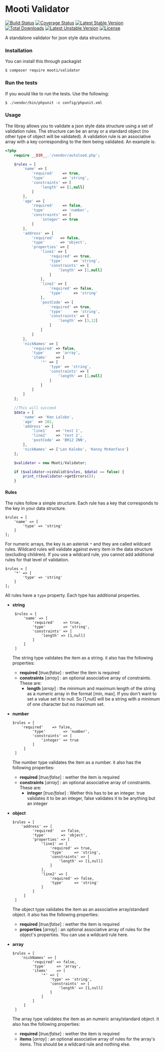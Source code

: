 # Mooti Validator

[![Build Status](https://travis-ci.org/mooti/validator.svg?branch=master)](https://travis-ci.org/mooti/validator)
[![Coverage Status](https://coveralls.io/repos/github/mooti/validator/badge.svg?branch=master)](https://coveralls.io/github/mooti/validator?branch=master)
[![Latest Stable Version](https://poser.pugx.org/mooti/validator/v/stable)](https://packagist.org/packages/mooti/validator)
[![Total Downloads](https://poser.pugx.org/mooti/validator/downloads)](https://packagist.org/packages/mooti/validator)
[![Latest Unstable Version](https://poser.pugx.org/mooti/validator/v/unstable)](https://packagist.org/packages/mooti/validator)
[![License](https://poser.pugx.org/mooti/validator/license)](https://packagist.org/packages/mooti/validator)

A standalone validator for json style data structures.

### Installation

You can install this through packagist

```
$ composer require mooti/validator
```

### Run the tests

If you would like to run the tests. Use the following:

```
$ ./vendor/bin/phpunit -c config/phpunit.xml
```

### Usage

The libray allows you to validate a json style data structure using a set of validation rules. The structure can be an array or a standard object (no other type of object will be validated). A validation rule is an associative array with a key corresponding to the item being validated. An example is:

```php
<?php
    require __DIR__.'/vendor/autoload.php';

    $rules = [
        'name' => [
            'required'    => true,
            'type'        => 'string',
            'constraints' => [
                'length' => [1,null]
            ]
        ],
        'age' => [
            'required'    => false,
            'type'        => 'number',
            'constraints' => [
                'integer' => true
            ]
        ],
        'address' => [
            'required'   => false,
            'type'       => 'object',
            'properties' => [
                'line1' => [
                    'required' => true,
                    'type'     => 'string',
                    'constraints' => [
                        'length' => [1,null]
                    ]
                ],
                'line2' => [
                    'required' => false,
                    'type'     => 'string'
                ],
                'postCode' => [
                    'required' => true,
                    'type'     => 'string',
                    'constraints' => [
                        'length' => [3,12]
                    ]
                ]
            ]
        ],
        'nickNames' => [
            'required' => false,
            'type'     => 'array',
            'items'    => [
                '*' => [
                    'type' => 'string',
                    'constraints' => [
                        'length' => [1,null]
                    ]
                ]
            ]
        ]
    ];

    //This will succeed
    $data = [
        'name' => 'Ken Lalobo',
        'age'  => 102,
        'address' => [
            'line1'    => 'test 1',
            'line2'    => 'test 2',
            'postCode' => 'BR12 2NN',
        ],
        'nickNames' => ['Len Kalobo', 'Kenny McKenface']
    ];

    $validator = new Mooti/Validator;

    if ($validator->isValid($rules, $data) == false) {
        print_r($validator->getErrors());
    }
```

#### Rules

The rules follow a simple structure. Each rule has a key that corresponds to the key in your data structure.

```
$rules = [
    'name' => [
        'type' => 'string'
    ]
];
```

For numeric arrays, the key is an asterisk `*` and they are called wildcard rules. Wildcard rules will validate against every item in the data structure (excluding children). If you use a wildcard rule, you cannot add additional rules for that level of validation.

```
$rules = [
    '*' => [
        'type' => 'string'
    ]
];
```

All rules have a `type` property. Each type has additional properties.

- **string**
   ```
    $rules = [
        'name' => [
            'required'    => true,
            'type'        => 'string',
            'constraints' => [
                'length' => [1,null]
            ]
        ]
    ]
   ```
   The string type validates the item as a string. it also has the following properties:
   * **required** [*true/false*] : wether the item is required
   * **constraints** [*array*] : an optional associative array of constraints. These are:
      * **length** [*array*] : the minimum and maximum length of the string as a numeric array in the format [min, max]. If you don't want to set a value set it to null. So [1,null] will be a string with a minimum of one character but no maximum set.

- **number**

   ```
   $rules = [
       'required'    => false,
            'type'        => 'number',
            'constraints' => [
                'integer' => true
            ]
        ]
    ]
   ```
   The number type validates the item as a number. it also has the following properties:
   * **required** [*true/false*] : wether the item is required
   * **constraints** [*array*] : an optional associative array of constraints. These are:
      * **integer** [*true/false*] : Wether this has to be an integer. true validates it to be an integer, false validates it to be anything but an integer

- **object**

   ```
   $rules = [
       'address' => [
            'required'   => false,
            'type'       => 'object',
            'properties' => [
                'line1' => [
                    'required' => true,
                    'type'     => 'string',
                    'constraints' => [
                        'length' => [1,null]
                    ]
                ],
                'line2' => [
                    'required' => false,
                    'type'     => 'string'
                ]
            ]
        ]
    ]
   ```
   The object type validates the item as an associative array/standard object. it also has the following properties:
   * **required** [*true/false*] : wether the item is required
   * **properties** [*array*] : an optional associative array of rules for the object's properties. You can use a wildcard rule here.

- **array**

   ```
   $rules = [
       'nickNames' => [
            'required' => false,
            'type'     => 'array',
            'items'    => [
                '*' => [
                    'type' => 'string',
                    'constraints' => [
                        'length' => [1,null]
                    ]
                ]
            ]
        ]
    ]
   ```
   The array type validates the item as an numeric array/standard object. it also has the following properties:
   * **required** [*true/false*] : wether the item is required
   * **items** [*array*] : an optional associative array of rules for the array's items. This should be a wildcard rule and nothing else.